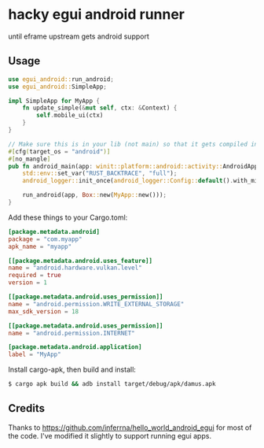 
# hacky egui android runner

until eframe upstream gets android support

## Usage

```rust
use egui_android::run_android;
use egui_android::SimpleApp;

impl SimpleApp for MyApp {
    fn update_simple(&mut self, ctx: &Context) {
        self.mobile_ui(ctx)
    }
}

// Make sure this is in your lib (not main) so that it gets compiled into the dynamic lib for android to pick it up
#[cfg(target_os = "android")]
#[no_mangle]
pub fn android_main(app: winit::platform::android::activity::AndroidApp) {
    std::env::set_var("RUST_BACKTRACE", "full");
    android_logger::init_once(android_logger::Config::default().with_min_level(log::Level::Trace));

    run_android(app, Box::new(MyApp::new()));
}
```

Add these things to your Cargo.toml:

```toml
[package.metadata.android]
package = "com.myapp"
apk_name = "myapp"

[[package.metadata.android.uses_feature]]
name = "android.hardware.vulkan.level"
required = true
version = 1

[[package.metadata.android.uses_permission]]
name = "android.permission.WRITE_EXTERNAL_STORAGE"
max_sdk_version = 18

[[package.metadata.android.uses_permission]]
name = "android.permission.INTERNET"

[package.metadata.android.application]
label = "MyApp"
```

Install cargo-apk, then build and install:

```bash
$ cargo apk build && adb install target/debug/apk/damus.apk
```

## Credits

Thanks to https://github.com/inferrna/hello_world_android_egui for most of the
code. I've modified it slightly to support running egui apps.
